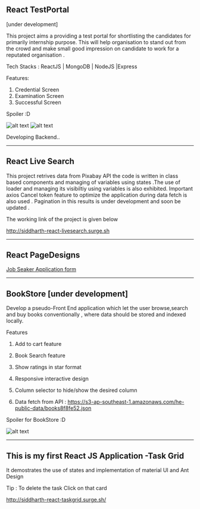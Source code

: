 React TestPortal 
----------------
[under development]

This project aims a providing a test portal for shortlisting the candidates for primarily internship purpose. This will help organisation to stand out from the crowd and make small good impression on candidate to work for a reputated organisation .

Tech Stacks : ReactJS | MongoDB | NodeJS |Express

Features:
1) Credential Screen 
2) Examination Screen
3) Successful  Screen

Spoiler :D

![alt text](http://res.cloudinary.com/df2q7cryi/image/upload/0103a00e23a98c441ec71f76d3a4e9ad1611151831.png)
![alt text](http://res.cloudinary.com/df2q7cryi/image/upload/6f64981b85102bc93963f1525d912cfe1611164602.png)




Developing Backend..




-----------------------------
React Live Search 
-----------
This project retrives data from Pixabay API the code is written in class based components and managing of variables using states .The use of loader and managing its visibiltiy using variables is also exhibited. Important axios Cancel token feature to optimize the application during data fetch is also used . Pagination in this results is under development and soon be updated .

The working link of the project is given below

http://siddharth-react-livesearch.surge.sh

-----------------------------------------------------------------------


React PageDesigns
----------
[Job Seaker Application form](https://react-25cezm7sdf.stackblitz.io/)

----------------------------


BookStore [under development]
--------------

Develop a pseudo-Front End application which let the user browse,search and buy books conventionally , where data should be stored and indexed locally.

Features

1) Add to cart feature

2) Book Search feature

3) Show ratings in star format

4) Responsive interactive design

5) Column selector to hide/show the desired column

6) Data fetch from API : https://s3-ap-southeast-1.amazonaws.com/he-public-data/books8f8fe52.json



Spoiler for BookStore :D


![alt text](https://user-images.githubusercontent.com/69970001/104966296-87d32f00-5a06-11eb-9be3-c866a069860e.png)






----------------------------------------------------------


This is my first React JS Application -Task Grid
-------------------
It demostrates the use of states and implementation of material UI and Ant Design

Tip : To delete the task Click on that card

http://siddharth-react-taskgrid.surge.sh/
